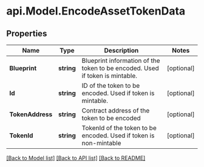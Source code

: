 # api.Model.EncodeAssetTokenData

## Properties

Name | Type | Description | Notes
------------ | ------------- | ------------- | -------------
**Blueprint** | **string** | Blueprint information of the token to be encoded. Used if token is mintable. | [optional] 
**Id** | **string** | ID of the token to be encoded. Used if token is mintable. | [optional] 
**TokenAddress** | **string** | Contract address of the token to be encoded | [optional] 
**TokenId** | **string** | TokenId of the token to be encoded. Used if token is non-mintable | [optional] 

[[Back to Model list]](../README.md#documentation-for-models) [[Back to API list]](../README.md#documentation-for-api-endpoints) [[Back to README]](../README.md)

